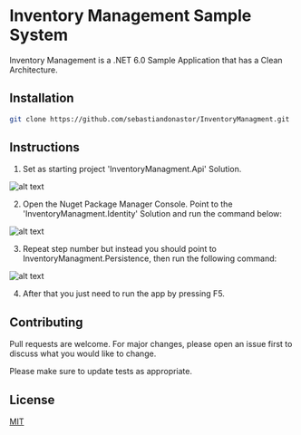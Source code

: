 # Inventory Management Sample System

Inventory Management is a .NET 6.0 Sample Application that has a Clean Architecture.

## Installation


```bash
git clone https://github.com/sebastiandonastor/InventoryManagment.git
```

## Instructions

1) Set as starting project 'InventoryManagment.Api' Solution.

![alt text](https://i.gyazo.com/fa1e79aa79e0ebc69a51bac272f5bd2a.png)

2) Open the Nuget Package Manager Console. Point to the 'InventoryManagment.Identity' Solution
and run the command below:

![alt text](https://i.gyazo.com/a134168a0a58b53bbbb950f440aa7365.png)

3) Repeat step number but instead you should point to InventoryManagment.Persistence, then
run the following command:

![alt text](https://i.gyazo.com/08a6a6463ef4837a09f95c352daad0b1.png)

4) After that you just need to run the app by pressing F5.

## Contributing
Pull requests are welcome. For major changes, please open an issue first to discuss what you would like to change.

Please make sure to update tests as appropriate.

## License
[MIT](https://choosealicense.com/licenses/mit/)

